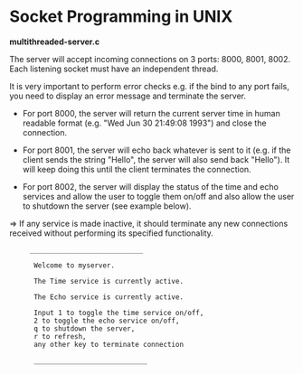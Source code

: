 # Socket Programming in UNIX

<b>multithreaded-server.c</b>

The server will accept incoming connections on 3 ports: 8000, 8001, 8002. Each listening socket must have an independent thread.

It is very important to perform error checks e.g. if the bind to any port fails, you need to display an error message and terminate the server.

* For port 8000, the server will return the current server time in human readable format (e.g. "Wed Jun 30 21:49:08 1993") and close the connection.

* For port 8001, the server will echo back whatever is sent to it (e.g. if the client sends the string "Hello", the server will also send back "Hello"). It will keep doing this until the client terminates the connection.

* For port 8002, the server will display the status of the time and echo services and allow the user to toggle them on/off and also allow the user to shutdown the server (see example below).

=> If any service is made inactive, it should terminate any new connections received without performing its specified functionality. 

         ____________________________

          Welcome to myserver.

          The Time service is currently active.

          The Echo service is currently active.

          Input 1 to toggle the time service on/off, 
          2 to toggle the echo service on/off, 
          q to shutdown the server, 
          r to refresh, 
          any other key to terminate connection

          ____________________________
